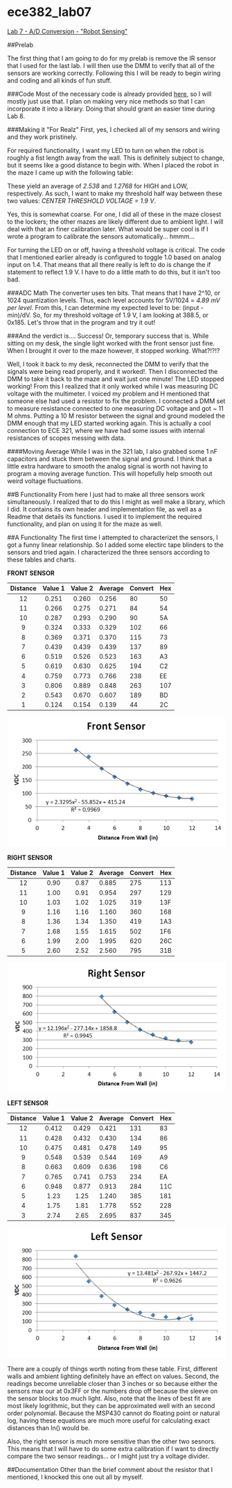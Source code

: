ece382_lab07
============

[Lab 7 - A/D Conversion - "Robot Sensing"](http://ece382.com/labs/lab7/index.html)

##Prelab

The first thing that I am going to do for my prelab is remove the IR sensor that I used for the last lab. I will then use the DMM to verify that all of the sensors are working correctly. Following this I will be ready to begin wiring and coding and all kinds of fun stuff.

###Code
Most of the necessary code is already provided [here](http://ecse.bd.psu.edu/cmpen352/lecture/code/lec36.c), so I will mostly just use that. I plan on making very nice methods so that I can incorporate it into a library. Doing that should grant an easier time during Lab 8.

###Making it "For Realz"
First, yes, I checked all of my sensors and wiring and they work pristinely.

For required functionality, I want my LED to turn on when the robot is roughly a fist length away from the wall. This is definitely subject to change, but it seems like a good distance to begin with. When I placed the robot in the maze I came up with the following table:

These yield an average of _2.538_ and _1.2768_ for HIGH and LOW, respectively. As such, I want to make my threshold half way between these two values: _CENTER THRESHOLD VOLTAGE = 1.9 V_.

Yes, this is somewhat coarse. For one, I did all of these in the maze closest to the lockers; the other mazes are likely different due to ambient light. I will deal with that an finer calibration later. What would be super cool is if I wrote a program to calibrate the sensors automatically... hmmm...

For turning the LED on or off, having a threshold voltage is critical. The code that I mentioned earlier already is configured to toggle 1.0 based on analog input on 1.4. That means that all there really is left to do is change the if statement to reflect 1.9 V. I have to do a little math to do this, but it isn't too bad.

###ADC Math
The converter uses ten bits. That means that I have 2^10, or 1024 quantization levels. Thus, each level accounts for 5V/1024 = _4.89 mV per level_. From this, I can determine my expected level to be: (input - min)/dV. So, for my threshold voltage of 1.9 V, I am looking at 388.5, or 0x185. Let's throw that in the program and try it out! 

###And the verdict is....
Success! Or, temporary success that is. While sitting on my desk, the single light worked with the front sensor just fine. When I brought it over to the maze however, it stopped working. What?!?!?

Well, I took it back to my desk, reconnected the DMM to verify that the signals were being read properly, and it worked!. Then I disconnected the DMM to take it back to the maze and wait just one minute! The LED stopped working! From this I realized that it only worked while I was measuring DC voltage with the multimeter. I voiced my problem and H mentioned that someone else had used a resistor to fix the problem. I connected a DMM set to measure resistance connected to one measuring DC voltage and got ~ 11 M ohms. Putting a 10 M resistor between the signal and ground modeled the DMM enough that my LED started working again. This is actually a cool connection to ECE 321, where we have had some issues with internal resistances of scopes messing with data.

####Moving Average
While I was in the 321 lab, I also grabbed some 1 nF capacitors and stuck them between the signal and ground. I think that a little extra hardware to smooth the analog signal is worth not having to program a moving average function. This will hopefully help smooth out weird voltage fluctuations.

##B Functionality
From here I just had to make all three sensors work simultaneously. I realized that to do this I might as well make a library, which I did. It contains its own header and implementation file, as well as a Readme that details its functions. I used it to implement the required functionality, and plan on using it for the maze as well.

##A Functionality
The first time I attempted to characterizet the sensors, I got a funny linear relationship. So I added some electirc tape blinders to the sensors and tried again.
I characterized the three sensors according to these tables and charts.

__FRONT SENSOR__

| Distance | Value 1 | Value 2 | Average | Convert | Hex |
|:--------:|:-------:|:-------:|---------|---------|-----|
| 12       |  0.251  |  0.260  | 0.256   | 80      | 50  |
| 11       |  0.266  |  0.275  | 0.271   | 84      | 54  |
| 10       |  0.287  |  0.293  | 0.290   | 90      | 5A  |
| 9        | 0.324   | 0.333   | 0.329   | 102     | 66  |
| 8        | 0.369   | 0.371   | 0.370   | 115     | 73  |
| 7        | 0.439   | 0.439   | 0.439   | 137     | 89  |
| 6        | 0.519   | 0.526   | 0.523   | 163     | A3  |
| 5        | 0.619   | 0.630   | 0.625   | 194     | C2  |
| 4        | 0.759   | 0.773   | 0.766   | 238     | EE  |
| 3        | 0.806   | 0.889   | 0.848   | 263     | 107 |
| 2        | 0.543   | 0.670   | 0.607   | 189     | BD  |
| 1        | 0.124   | 0.154   | 0.139   | 44      | 2C  |

![alt text](https://raw.githubusercontent.com/byarbrough/ece382_lab07/master/Images/front_chart.PNG "Fronnt")

__RIGHT SENSOR__

| Distance | Value 1 | Value 2 | Average | Convert | Hex |
|:--------:|:-------:|:-------:|---------|---------|-----|
| 12       |   0.90  |   0.87  | 0.885   | 275     | 113 |
| 11       |   1.00  |   0.91  | 0.954   | 297     | 129 |
| 10       |   1.03  |   1.02  | 1.025   | 319     | 13F |
| 9        | 1.16    | 1.16    | 1.160   | 360     | 168 |
| 8        | 1.36    | 1.34    | 1.350   | 419     | 1A3 |
| 7        | 1.68    | 1.55    | 1.615   | 502     | 1F6 |
| 6        | 1.99    | 2.00    | 1.995   | 620     | 26C |
| 5        | 2.60    | 2.52    | 2.560   | 795     | 31B |

![alt text](https://raw.githubusercontent.com/byarbrough/ece382_lab07/master/Images/right_chart.PNG "Right")

__LEFT SENSOR__

| Distance | Value 1 | Value 2 | Average | Convert | Hex |
|:--------:|:-------:|:-------:|---------|---------|-----|
| 12       |  0.412  |  0.429  | 0.421   | 131     | 83  |
| 11       |  0.428  |  0.432  | 0.430   | 134     | 86  |
| 10       |  0.475  |  0.481  | 0.478   | 149     | 95  |
| 9        | 0.548   | 0.539   | 0.544   | 169     | A9  |
| 8        | 0.663   | 0.609   | 0.636   | 198     | C6  |
| 7        | 0.765   | 0.741   | 0.753   | 234     | EA  |
| 6        | 0.948   | 0.877   | 0.913   | 284     | 11C |
| 5        | 1.23    | 1.25    | 1.240   | 385     | 181 |
| 4        | 1.75    | 1.81    | 1.778   | 552     | 228 |
| 3        | 2.74    | 2.65    | 2.695   | 837     | 345 |

![alt text](https://raw.githubusercontent.com/byarbrough/ece382_lab07/master/Images/left_chart.PNG "Left")

There are a couply of things worth noting from these table. First, different walls and ambient lighting definitely have an effect on values. Second, the readings become unreliable closer than 3 inches or so because either the sensors max our at 0x3FF or the numbers drop off because the sleeve on the sensor blocks too much light.
Also, note that the lines of best fit are most likely logrithmic, but they can be approximated well with an second order polynomial. Because the MSP430 cannot do floating point or natural log, having these equations are much more useful for calculating exact distances than ln() would be.

Also, the right sensor is much more sensitive than the other two sesnors. This means that I will have to do some extra calibration if I want to directly compare the two sensor readings... or I might just try a voltage divider. 

##Documentation
Other than the brief comment about the resistor that I mentioned, I knocked this one out all by myself.
